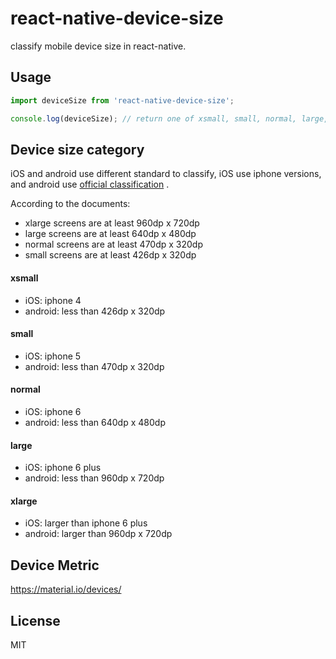# react-native-device-size

classify mobile device size in react-native.

## Usage

```js
import deviceSize from 'react-native-device-size';

console.log(deviceSize); // return one of xsmall, small, normal, large, xlarge
```

## Device size category

iOS and android use different standard to classify, iOS use iphone versions, and android use [official classification](https://developer.android.com/guide/practices/screens_support.html) .

According to the documents:

- xlarge screens are at least 960dp x 720dp
- large screens are at least 640dp x 480dp
- normal screens are at least 470dp x 320dp
- small screens are at least 426dp x 320dp 

#### xsmall

- iOS: iphone 4
- android: less than 426dp x 320dp

#### small

- iOS: iphone 5
- android: less than 470dp x 320dp

#### normal

- iOS: iphone 6
- android: less than 640dp x 480dp

#### large

- iOS: iphone 6 plus
- android: less than 960dp x 720dp

#### xlarge

- iOS: larger than iphone 6 plus
- android: larger than 960dp x 720dp

## Device Metric

https://material.io/devices/


## License

MIT
